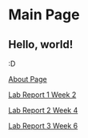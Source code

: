 # Main Page

## Hello, world!

:D

[About Page](https://kjchou324.github.io/cse15l-lab-reports/about.html)

[Lab Report 1 Week 2](https://kjchou324.github.io/cse15l-lab-reports/lab-report-1-week-2.html)

[Lab Report 2 Week 4](https://kjchou324.github.io/cse15l-lab-reports/lab-report-2-week-4.html)

[Lab Report 3 Week 6](https://kjchou324.github.io/cse15l-lab-reports/lab-report-3-week-6.html)